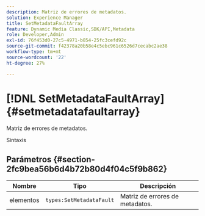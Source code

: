 ```yaml
---
description: Matriz de errores de metadatos.
solution: Experience Manager
title: SetMetadataFaultArray
feature: Dynamic Media Classic,SDK/API,Metadata
role: Developer,Admin
exl-id: 76f453d0-27c5-4971-b854-25fc3cefd92c
source-git-commit: f42378a20b58e4c5ebc961c6526d7cecabc2ae38
workflow-type: tm+mt
source-wordcount: '22'
ht-degree: 27%

---
```


# [!DNL SetMetadataFaultArray]{#setmetadatafaultarray}

Matriz de errores de metadatos.

Sintaxis

## Parámetros {#section-2fc9bea56b6d4b72b80d4f04c5f9b862}

| Nombre | Tipo | Descripción |
|---|---|---|
| elementos | `types:SetMetadataFault` | Matriz de errores de metadatos. |
